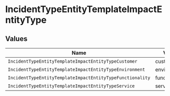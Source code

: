 # IncidentTypeEntityTemplateImpactEntityType


## Values

| Name                                                      | Value                                                     |
| --------------------------------------------------------- | --------------------------------------------------------- |
| `IncidentTypeEntityTemplateImpactEntityTypeCustomer`      | customer                                                  |
| `IncidentTypeEntityTemplateImpactEntityTypeEnvironment`   | environment                                               |
| `IncidentTypeEntityTemplateImpactEntityTypeFunctionality` | functionality                                             |
| `IncidentTypeEntityTemplateImpactEntityTypeService`       | service                                                   |